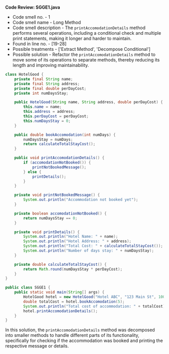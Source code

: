 **Code Review: SGGE1.java**

- Code smell no. - 1
- Code smell name - Long Method
- Code smell description - The `printAccomodationDetails` method performs several operations, including a conditional check and multiple print statements, making it longer and harder to maintain.
- Found in line no. - [19-28]
- Possible treatments - ['Extract Method', 'Decompose Conditional']
- Possible solution - Refactor the `printAccomodationDetails` method to move some of its operations to separate methods, thereby reducing its length and improving maintainability.

```java
class HotelGood {
    private final String name;
    private final String address;
    private final double perDayCost;
    private int numDaysStay;

    public HotelGood(String name, String address, double perDayCost) {
        this.name = name;
        this.address = address;
        this.perDayCost = perDayCost;
        this.numDaysStay = 0;
    }

    public double bookAccomodation(int numDays) {
        numDaysStay = numDays;
        return calculateTotalStayCost();
    }

    public void printAccomodationDetails() {
        if (accomodationNotBooked()) {
            printNotBookedMessage();
        } else {
            printDetails();
        }
    }

    private void printNotBookedMessage() {
        System.out.println("Accommodation not booked yet");
    }

    private boolean accomodationNotBooked() {
        return numDaysStay == 0;
    }

    private void printDetails() {
        System.out.println("Hotel Name: " + name);
        System.out.println("Hotel Address: " + address);
        System.out.println("Total Cost: " + calculateTotalStayCost());
        System.out.println("Number of days stay: " + numDaysStay);
    }

    private double calculateTotalStayCost() {
        return Math.round(numDaysStay * perDayCost);
    }
}

public class SGGE1 {
    public static void main(String[] args) {
        HotelGood hotel = new HotelGood("Hotel ABC", "123 Main St", 100);
        double totalCost = hotel.bookAccomodation(5);
        System.out.println("Total cost of accommodation: " + totalCost);
        hotel.printAccomodationDetails();
    }
}
```

In this solution, the `printAccomodationDetails` method was decomposed into smaller methods to handle different parts of its functionality, specifically for checking if the accommodation was booked and printing the respective message or details.